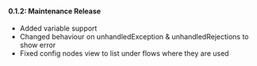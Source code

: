 #### 0.1.2: Maintenance Release
- Added variable support
- Changed behaviour on unhandledException & unhandledRejections to show error
- Fixed config nodes view to list under flows where they are used

